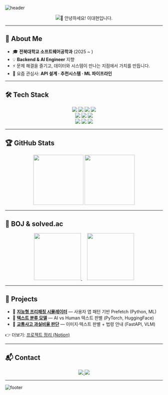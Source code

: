 <!-- 헤더 배너 -->
![header](https://capsule-render.vercel.app/api?type=waving&color=gradient&height=220&section=header&text=Lee%20Daehyun&fontSize=45&fontColor=ffffff&animation=fadeIn&fontAlignY=35)

<!-- 인사말 타이핑 애니메이션 -->
<p align="center">
  <img src="https://readme-typing-svg.demolab.com?font=Noto+Sans+KR&weight=700&size=26&duration=2000&pause=1000&color=00C9A7&center=true&vCenter=true&width=600&lines=%F0%9F%91%8B+안녕하세요!+이대현입니다.;백엔드+%26+AI+개발자를+꿈꾸며+성장하고+있습니다." alt="👋 안녕하세요! 이대현입니다." />
</p>

---

## 🚀 About Me
- 🎓 **전북대학교 소프트웨어공학과** (2025 ~ )  
- 💡 **Backend & AI Engineer** 지향  
- ⚡ 문제 해결을 즐기고, 데이터와 시스템이 만나는 지점에서 가치를 만듭니다.  
- 🌱 요즘 관심사: **API 설계 · 추천시스템 · ML 파이프라인**

---

## 🛠 Tech Stack
<p align="center">
  <!-- Languages -->
  <img src="https://img.shields.io/badge/Python-3776AB?style=for-the-badge&logo=python&logoColor=white" />
  <img src="https://img.shields.io/badge/Java-007396?style=for-the-badge&logo=java&logoColor=white" />
  <img src="https://img.shields.io/badge/C++-00599C?style=for-the-badge&logo=cplusplus&logoColor=white" />
  <img src="https://img.shields.io/badge/SQL-CC2927?style=for-the-badge&logo=postgresql&logoColor=white" /><br/>
  <!-- AI -->
  <img src="https://img.shields.io/badge/PyTorch-EE4C2C?style=for-the-badge&logo=pytorch&logoColor=white" />
  <img src="https://img.shields.io/badge/scikit--learn-F7931E?style=for-the-badge&logo=scikitlearn&logoColor=white" />
  <img src="https://img.shields.io/badge/HuggingFace-FCC624?style=for-the-badge&logo=huggingface&logoColor=black" /><br/>
  <!-- Tools -->
  <img src="https://img.shields.io/badge/Docker-2496ED?style=for-the-badge&logo=docker&logoColor=white" />
  <img src="https://img.shields.io/badge/GitHub_Actions-2088FF?style=for-the-badge&logo=github-actions&logoColor=white" />
  <img src="https://img.shields.io/badge/FastAPI-009688?style=for-the-badge&logo=fastapi&logoColor=white" />
</p>

---

## 🏆 GitHub Stats
<p align="center">
  <img src="https://github-readme-stats.vercel.app/api?username=0xDaehyun&show_icons=true&theme=tokyonight&hide_border=true" height="160"/>
  <img src="https://github-readme-streak-stats.herokuapp.com/?user=0xDaehyun&theme=tokyonight&hide_border=true" height="160"/>
</p>

---

## 🏅 BOJ & solved.ac
<p align="center">
  <a href="https://solved.ac/leedaehyun11">
    <img src="http://mazassumnida.wtf/api/v2/generate_badge?boj=leedaehyun11" height="150"/>
  </a>
  &nbsp;&nbsp;&nbsp;
  <a href="https://www.acmicpc.net/user/leedaehyun11">
    <img src="http://mazandi.herokuapp.com/api?handle=leedaehyun11&theme=dark" height="150"/>
  </a>
</p>

---

## 🚀 Projects
- 🔹 **[지능형 프리패칭 시뮬레이터](#)** — 사용자 앱 패턴 기반 Prefetch (Python, ML)  
- 🔹 **[텍스트 분류 모델](#)** — AI vs Human 텍스트 판별 (PyTorch, HuggingFace)  
- 🔹 **[교통사고 과실비율 판단](#)** — 이미지·텍스트 판별 + 법령 안내 (FastAPI, VLM)

👉 더보기: [프로젝트 정리 (Notion)](https://www.notion.so/61aa0a0618074c0585b38624078f45a3?pvs=21)

---

## 📬 Contact
<p align="center">
  <a href="mailto:leedaehyun11@naver.com">
    <img src="https://img.shields.io/badge/Email-leedaehyun11%40naver.com-green?style=for-the-badge&logo=gmail&logoColor=white"/>
  </a>
  <a href="https://github.com/0xDaehyun">
    <img src="https://img.shields.io/badge/GitHub-0xDaehyun-black?style=for-the-badge&logo=github&logoColor=white"/>
  </a>
</p>

---

![footer](https://capsule-render.vercel.app/api?type=waving&color=gradient&height=120&section=footer)
